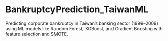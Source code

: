# BankruptcyPrediction_TaiwanML
Predicting corporate bankruptcy in Taiwan’s banking sector (1999–2009) using ML models like Random Forest, XGBoost, and Gradient Boosting with feature selection and SMOTE.

